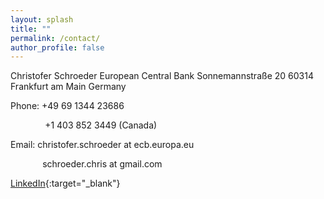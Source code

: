 ```yaml
---
layout: splash
title: ""
permalink: /contact/
author_profile: false
---
```


<!-- Christofer Schroeder --> 
<!-- Department of Economics --> 
<!-- Stockholm School of Economics --> 
<!-- Box 6501 -->
<!-- 113 83 Stockholm --> 
<!-- Sweden -->

Christofer Schroeder
European Central Bank
Sonnemannstraße 20
60314 Frankfurt am Main
Germany

Phone: +49 69 1344 23686

&nbsp;&nbsp;&nbsp;&nbsp;&nbsp;&nbsp;&nbsp;&nbsp;&nbsp;&nbsp;&nbsp;&nbsp;&nbsp; +1 403 852 3449 (Canada)

Email: christofer.schroeder at ecb.europa.eu

&nbsp;&nbsp;&nbsp;&nbsp;&nbsp;&nbsp;&nbsp;&nbsp;&nbsp;&nbsp;&nbsp;&nbsp; schroeder.chris at gmail.com

[LinkedIn](https://www.linkedin.com/in/christofer-schroeder-4439b91b4){:target="_blank"}
